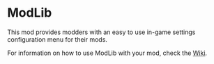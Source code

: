 # ModLib

This mod provides modders with an easy to use in-game settings configuration menu for their mods.

For information on how to use ModLib with your mod, check the [Wiki](https://github.com/mipen/ModLib/wiki).
